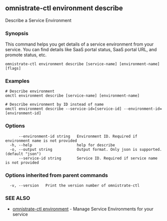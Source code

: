 ## omnistrate-ctl environment describe

Describe a Service Environment

### Synopsis

This command helps you get details of a service environment from your service. You can find details like SaaS portal status, SaaS portal URL, and promote status, etc.

```
omnistrate-ctl environment describe [service-name] [environment-name] [flags]
```

### Examples

```
# Describe environment
omctl environment describe [service-name] [environment-name]

# Describe environment by ID instead of name
omctl environment describe --service-id=[service-id] --environment-id=[environment-id]
```

### Options

```
      --environment-id string   Environment ID. Required if environment name is not provided
  -h, --help                    help for describe
  -o, --output string           Output format. Only json is supported. (default "json")
      --service-id string       Service ID. Required if service name is not provided
```

### Options inherited from parent commands

```
  -v, --version   Print the version number of omnistrate-ctl
```

### SEE ALSO

* [omnistrate-ctl environment](omnistrate-ctl_environment.md)	 - Manage Service Environments for your service

